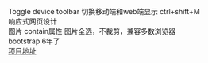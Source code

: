 Toggle device toolbar 切换移动端和web端显示 ctrl+shift+M<br>
响应式网页设计<br>
图片 contain属性 图片全选，不裁剪，兼容多数浏览器<br>
bootstrap 6年了<br>
[项目地址](https://github.com/tanyinqing/Bootstrap_20170902)<br>